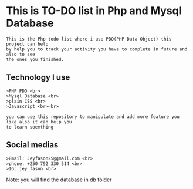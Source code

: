 # This is TO-DO list in Php and Mysql Database

    This is the Php todo list where i use PDO(PHP Data Object) this project can help 
    by help you to track your activity you have to complete in future and also to see 
    the ones you finished.

## Technology I use

    >PHP PDO <br>
    >Mysql Database <br>
    >plain CSS <br>
    >Javascript <br><br>

    you can use this repository to manipulate and add more feature you like also it can help you
    to learn soemthing

## Social medias

    >Email: Jeyfason25@gmail.com <br>
    >phone: +250 792 330 514 <br>
    >IG: jey_fason <br>

Note: you will find the database in db folder
